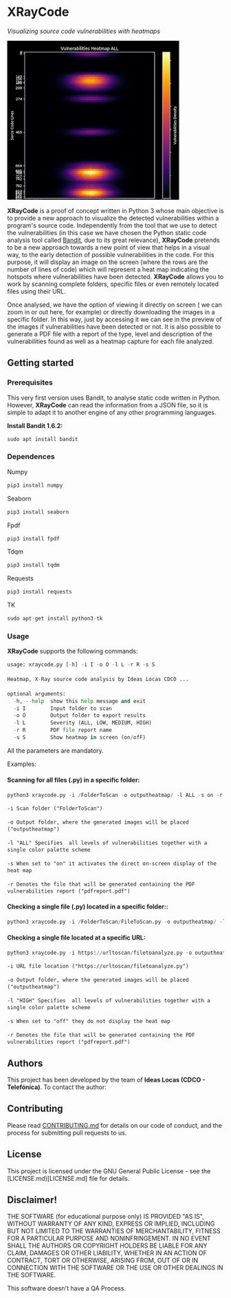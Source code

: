 
# XRayCode
*Visualizing source code vulnerabilities with heatmaps*

![alt text](XRayCode_Example.png)


**XRayCode** is a proof of concept written in Python 3 whose main objective is to provide a new approach to visualize the detected vulnerabilities within a program's source code. Independently from the tool that we use to detect the vulnerabilities (in this case we have chosen the Python static code analysis tool called [Bandit](https://pypi.org/project/bandit/), due to its great relevance), **XRayCode** pretends to be a new approach towards a new point of view that helps in a visual way, to the early detection of possible vulnerabilities in the code. For this purpose, it will display an image on the screen (where the rows are the number of lines of code) which will represent a heat map indicating the hotspots where vulnerabilities have been detected. **XRayCode** allows you to work by scanning complete folders, specific files or even remotely located files using their URL. 

Once analysed, we have the option of viewing it directly on screen ( we can zoom in or out here, for example) or directly downloading the images in a specific folder. In this way, just by accessing it we can see in the preview of the images if vulnerabilities have been detected or not. It is also possible to generate a PDF file with a report of the type, level and description of the vulnerabilities found as well as a heatmap capture for each file analyzed.

## Getting started

### Prerequisites

This very first version uses Bandit, to analyse static code written in Python. However, **XRayCode** can read the information from a JSON file, so it is simple to adapt it to another engine of any other programming languages.

**Install Bandit 1.6.2:**

```python
sudo apt install bandit
```

### Dependences

Numpy
```python
pip3 install numpy
```

Seaborn
```python
pip3 install seaborn
```

Fpdf
```python
pip3 install fpdf
```

Tdqm
```python
pip3 install tqdm
```

Requests
```python
pip3 install requests
```

TK
```python
sudo apt-get install python3-tk
```

### Usage

**XRayCode** supports the following commands:

```python
usage: xraycode.py [-h] -i I -o O -l L -r R -s S

Heatmap, X-Ray source code analysis by Ideas Locas CDCO ...

optional arguments:
  -h, --help  show this help message and exit
  -i I        Input folder to scan
  -o O        Output folder to export results
  -l L        Severity (ALL, LOW, MEDIUM, HIGH)
  -r R        PDF file report name
  -s S        Show heatmap in screen (on/ofF)
```

All the parameters are mandatory.

Examples:

#### Scanning for all files (.py) in a specific folder:
```python
python3 xraycode.py -i /FolderToScan -o outputheatmap/ -l ALL -s on -r pdfreport2.pdf
```
    -i Scan folder ("FolderToScan")

    -o Output folder, where the generated images will be placed ("outputheatmap")

    -l "ALL" Specifies  all levels of vulnerabilities together with a single color palette scheme

    -s When set to "on" it activates the direct on-screen display of the heat map

    -r Denotes the file that will be generated containing the PDF vulnerabilities report ("pdfreport.pdf")

#### Checking a single file (.py) located in a specific folder::

```python
python3 xraycode.py -i /FolderToScan/FileToScan.py -o outputheatmap/ -l ALL -s on -r pdfreport2.pdf
```

#### Checking a single file located at a specific URL:
```python
python3 xraycode.py -i https://urltoscan/filetoanalyze.py -o outputheatmap/ -l HIGH -s off -r pdfreport.pdf
```
    -i URL file location ("https://urltoscan/filetoanalyze.py")

    -o Output folder, where the generated images will be placed ("outputheatmap")

    -l "HIGH" Specifies  all levels of vulnerabilities together with a single color palette scheme

    -s When set to "off" they do not display the heat map

    -r Denotes the file that will be generated containing the PDF vulnerabilities report ("pdfreport.pdf")


## Authors

This project has been developed by the team of **Ideas Locas (CDCO - Telefónica)**. To contact the author:


## Contributing

Please read [CONTRIBUTING.md](CONTRIBUTING.md) for details on our code of conduct, and the process for submitting pull requests to us.

## License

This project is licensed under the GNU General Public License - see the [LICENSE.md)[LICENSE.md] file for details.

## Disclaimer!

THE SOFTWARE (for educational purpose only) IS PROVIDED "AS IS", WITHOUT WARRANTY OF ANY KIND, EXPRESS OR IMPLIED, INCLUDING BUT NOT LIMITED TO THE WARRANTIES OF MERCHANTABILITY, FITNESS FOR A PARTICULAR PURPOSE AND NONINFRINGEMENT. IN NO EVENT SHALL THE AUTHORS OR COPYRIGHT HOLDERS BE LIABLE FOR ANY CLAIM, DAMAGES OR OTHER LIABILITY, WHETHER IN AN ACTION OF CONTRACT, TORT OR OTHERWISE, ARISING FROM, OUT OF OR IN CONNECTION WITH THE SOFTWARE OR THE USE OR OTHER DEALINGS IN THE SOFTWARE.

This software doesn't have a QA Process.
